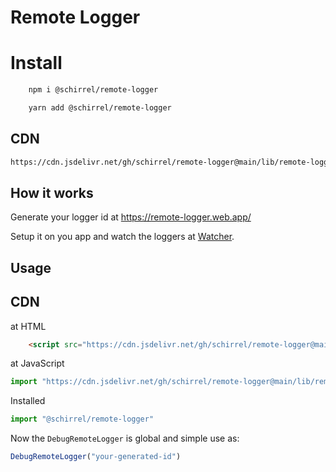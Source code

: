 # Remote Logger

# Install

```sh 
    npm i @schirrel/remote-logger
```

```sh 
    yarn add @schirrel/remote-logger
```
## CDN
```sh
https://cdn.jsdelivr.net/gh/schirrel/remote-logger@main/lib/remote-logger.min.js
```

## How it works
Generate your logger id at https://remote-logger.web.app/  

Setup it on you app and watch the loggers at [Watcher](https://remote-logger.web.app/watch).

## Usage
## CDN
at HTML
```html
    <script src="https://cdn.jsdelivr.net/gh/schirrel/remote-logger@main/lib/remote-logger.min.js"> </script>
```

at JavaScript
```js
import "https://cdn.jsdelivr.net/gh/schirrel/remote-logger@main/lib/remote-logger.min.js"
```


Installed
```js
import "@schirrel/remote-logger"
```

Now the `DebugRemoteLogger` is global and simple use as:
```js
DebugRemoteLogger("your-generated-id")
```

